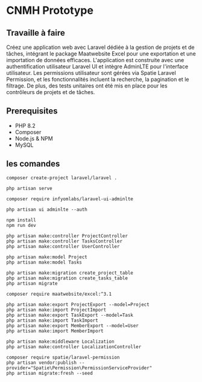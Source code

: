 # CNMH Prototype

## Travaille à faire
Créez une application web avec Laravel dédiée à la gestion de projets et de tâches, intégrant le package Maatwebsite Excel pour une exportation et une importation de données efficaces. L'application est construite avec une authentification utilisateur Laravel UI et intègre AdminLTE pour l'interface utilisateur. Les permissions utilisateur sont gérées via Spatie Laravel Permission, et les fonctionnalités incluent la recherche, la pagination et le filtrage. De plus, des tests unitaires ont été mis en place pour les contrôleurs de projets et de tâches.

## Prerequisites
- PHP 8.2
- Composer
- Node.js & NPM
- MySQL

## les comandes
```
composer create-project laravel/laravel .
```
```
php artisan serve
```

```
composer require infyomlabs/laravel-ui-adminlte

```

```
php artisan ui adminlte --auth

```
```
npm install 
npm run dev

```
```
php artisan make:controller ProjectController
php artisan make:controller TasksController
php artisan make:controller UserController

```
```
php artisan make:model Project 
php artisan make:model Tasks 
```
```
php artisan make:migration create_project_table
php artisan make:migration create_tasks_table 
php artisan migrate

```
```
composer require maatwebsite/excel:^3.1

php artisan make:export ProjectExport --model=Project
php artisan make:import ProjectImport 
php artisan make:export TaskExport --model=Task
php artisan make:import TaskImport 
php artisan make:export MemberExport --model=User
php artisan make:import MemberImport 

```
```
php artisan make:middleware Localization
php artisan make:controller LocalizationController

```
```
composer require spatie/laravel-permission
php artisan vendor:publish --provider="Spatie\Permission\PermissionServiceProvider"
php artisan migrate:fresh --seed
```










